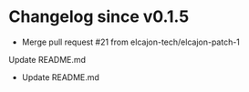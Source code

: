 # Changelog since v0.1.5
- Merge pull request #21 from elcajon-tech/elcajon-patch-1

Update README.md 
- Update README.md 
